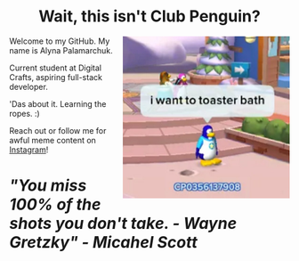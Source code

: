 <h1 align='center'>Wait, this isn't Club Penguin?</h1>

<p>
 <img width="300" align='right' src="https://github.com/alynapchuk/alynapchuk/blob/main/clubpengmeme.jpeg?raw=true">
</p>

Welcome to my GitHub. My name is Alyna Palamarchuk.

Current student at Digital Crafts, aspiring full-stack developer.

'Das about it. Learning the ropes. :)

 Reach out or follow me for awful meme content on <a href="https://www.instagram.com/uh_lyna/">Instagram</a>! 

<h1><i>"You miss 100% of the shots you don't take. - Wayne Gretzky"
 - Micahel Scott</i></h1>
